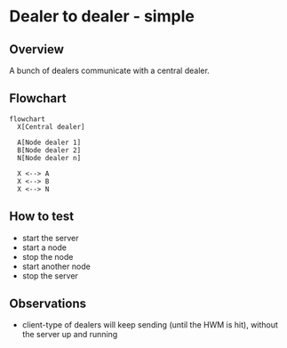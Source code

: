 # Dealer to dealer - simple

## Overview

A bunch of dealers communicate with a central dealer.

## Flowchart

```mermaid
flowchart
  X[Central dealer]

  A[Node dealer 1]
  B[Node dealer 2]
  N[Node dealer n]

  X <--> A
  X <--> B
  X <--> N
```

## How to test

- start the server
- start a node
- stop the node
- start another node
- stop the server

## Observations

- client-type of dealers will keep sending (until the HWM is hit), without the
  server up and running
